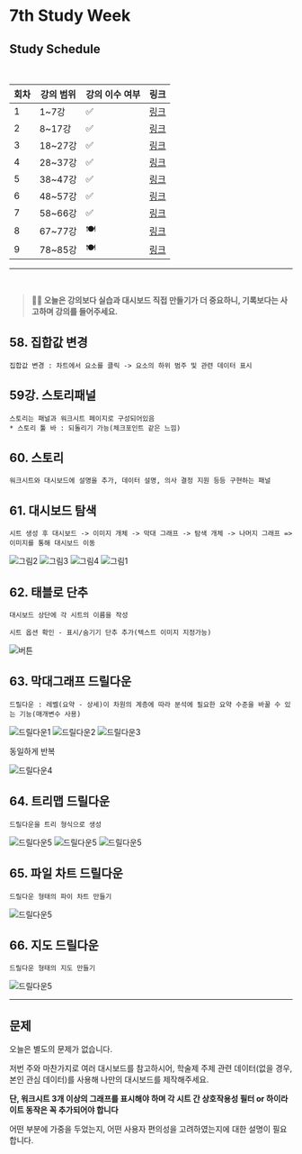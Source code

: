 # 7th Study Week

## Study Schedule
<br>

| 회차 | 강의 범위   | 강의 이수 여부 | 링크                                                                                                     |
|------|-------------|----------------|--------------------------------------------------------------------------------------------------------|
| 1    | 1~7강       | ✅              | [링크](https://www.youtube.com/watch?v=AXkaUrJs-Ko&list=PL87tgIIryGsa5vdz6MsaOEF8PK-YqK3fz&index=84)    |
| 2    | 8~17강      | ✅              | [링크](https://www.youtube.com/watch?v=AXkaUrJs-Ko&list=PL87tgIIryGsa5vdz6MsaOEF8PK-YqK3fz&index=75)    |
| 3    | 18~27강     | ✅              | [링크](https://www.youtube.com/watch?v=AXkaUrJs-Ko&list=PL87tgIIryGsa5vdz6MsaOEF8PK-YqK3fz&index=65)    |
| 4    | 28~37강     | ✅              | [링크](https://www.youtube.com/watch?v=e6J0Ljd6h44&list=PL87tgIIryGsa5vdz6MsaOEF8PK-YqK3fz&index=55)    |
| 5    | 38~47강     | ✅              | [링크](https://www.youtube.com/watch?v=AXkaUrJs-Ko&list=PL87tgIIryGsa5vdz6MsaOEF8PK-YqK3fz&index=45)    |
| 6    | 48~57강     | ✅              | [링크](https://www.youtube.com/watch?v=AXkaUrJs-Ko&list=PL87tgIIryGsa5vdz6MsaOEF8PK-YqK3fz&index=35)    |
| 7    | 58~66강     | ✅             | [링크](https://www.youtube.com/watch?v=AXkaUrJs-Ko&list=PL87tgIIryGsa5vdz6MsaOEF8PK-YqK3fz&index=25)    |
| 8    | 67~77강     | 🍽️             | [링크](https://www.youtube.com/watch?v=AXkaUrJs-Ko&list=PL87tgIIryGsa5vdz6MsaOEF8PK-YqK3fz&index=15)    |
| 9    | 78~85강     | 🍽️             | [링크](https://www.youtube.com/watch?v=AXkaUrJs-Ko&list=PL87tgIIryGsa5vdz6MsaOEF8PK-YqK3fz&index=5)     |
---

<br/>

> **🧞‍♀️ 오늘은 강의보다 실습과 대시보드 직접 만들기가 더 중요하니, 기록보다는 사고하며 강의를 들어주세요.**

## 58. 집합값 변경

```
집합값 변경 : 차트에서 요소를 클릭 -> 요소의 하위 범주 및 관련 데이터 표시
```

<!-- 집합값 변경 강의에서 알게 된 점을 적어주세요 -->

## 59강. 스토리패널

```
스토리는 패널과 워크시트 페이지로 구성되어있음
* 스토리 툴 바 : 되돌리기 가능(체크포인트 같은 느낌)
```

<!-- 스토리패널 강의에서 알게 된 점을 적어주세요 -->

## 60. 스토리

```
워크시트와 대시보드에 설명을 추가, 데이터 설명, 의사 결정 지원 등등 구현하는 패널
```

<!-- 알게 된 점을 적고, 아래 질문에 답해보세요 :) -->

## 61. 대시보드 탐색
```
시트 생성 후 대시보드 -> 이미지 개체 -> 막대 그래프 -> 탐색 개체 -> 나머지 그래프 => 이미지를 통해 대시보드 이동
```

![그림2](./img/2.png)
![그림3](./img/3.png)
![그림4](./img/4.png)
![그림1](./img/1.png)

<!-- 대시보드 탐색 강의에서 알게 된 점을 적어주세요 -->

## 62. 태블로 단추
```
대시보드 상단에 각 시트의 이름을 작성

시트 옵션 확인 - 표시/숨기기 단추 추가(텍스트 이미지 지정가능)
```

![버튼](./img/55.png)
<!-- 태블로 단추 강의에서 알게 된 점을 적어주세요 -->

## 63. 막대그래프 드릴다운

```
드릴다운 : 레벨(요약 - 상세)이 차원의 계층에 따라 분석에 필요한 요약 수준을 바꿀 수 있는 기능(매개변수 사용)
```
![드릴다운1](./img/77.png)
![드릴다운2](./img/66.png)
![드릴다운3](./img/88.png)

동일하게 반복

![드릴다운4](./img/99.png)
<!-- 막대그래프 드릴다운에 대해 알게 된 점을 적어주세요 -->

## 64. 트리맵 드릴다운
```
드릴다운을 트리 형식으로 생성
```

![드릴다운5](./img/111.png)
![드릴다운5](./img/222.png)
![드릴다운5](./img/333.png)
<!-- 트리맵 드릴다운에 대해 알게 된 점을 적어주세요 -->

## 65. 파일 차트 드릴다운

```
드릴다운 형태의 파이 차트 만들기
```

![드릴다운5](./img/444.png)

<!-- 파일 차트 드릴다운에 대해 알게 된 점을 적어주세요 -->

## 66. 지도 드릴다운

```
드릴다운 형태의 지도 만들기
```

![드릴다운5](./img/555.png)
<!-- 지도 드릴다운에 대해 알게 된 점을 적어주세요 -->

---

## 문제

오늘은 별도의 문제가 없습니다.

저번 주와 마찬가지로 여러 대시보드를 참고하시어, 학술제 주제 관련 데이터(없을 경우, 본인 관심 데이터)를 사용해 나만의 대시보드를 제작해주세요.

**단, 워크시트 3개 이상의 그래프를 표시해야 하며 각 시트 간 상호작용성 필터 or 하이라이트 동작은 꼭 추가되어야 합니다**

어떤 부분에 가중을 두었는지, 어떤 사용자 편의성을 고려하였는지에 대한 설명이 필요합니다.

